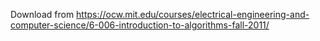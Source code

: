 Download from 
https://ocw.mit.edu/courses/electrical-engineering-and-computer-science/6-006-introduction-to-algorithms-fall-2011/

